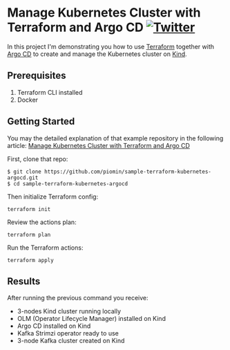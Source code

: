 # Manage Kubernetes Cluster with Terraform and Argo CD [![Twitter](https://img.shields.io/twitter/follow/piotr_minkowski.svg?style=social&logo=twitter&label=Follow%20Me)](https://twitter.com/piotr_minkowski)

In this project I'm demonstrating you how to use [Terraform](https://www.terraform.io/) together with [Argo CD](https://argo-cd.readthedocs.io/en/stable/) to create and manage the Kubernetes cluster on [Kind](https://kind.sigs.k8s.io/).

## Prerequisites
1. Terraform CLI installed
2. Docker

## Getting Started

You may the detailed explanation of that example repository in the following article: [Manage Kubernetes Cluster with Terraform and Argo CD](https://piotrminkowski.com/2022/06/28/manage-kubernetes-cluster-with-terraform-and-argo-cd/)

First, clone that repo:
```shell
$ git clone https://github.com/piomin/sample-terraform-kubernetes-argocd.git
$ cd sample-terraform-kubernetes-argocd
```

Then initialize Terraform config: 
```shell
terraform init
```

Review the actions plan: 
```shell
terraform plan
```

Run the Terraform actions: 
```shell
terraform apply
```

## Results

After running the previous command you receive:
* 3-nodes Kind cluster running locally
* OLM (Operator Lifecycle Manager) installed on Kind
* Argo CD installed on Kind
* Kafka Strimzi operator ready to use
* 3-node Kafka cluster created on Kind